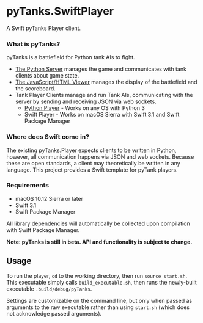 # pyTanks.SwiftPlayer #

A Swift pyTanks Player client.

### What is pyTanks? ###

pyTanks is a battlefield for Python tank AIs to fight.

* [The Python Server](https://github.com/JoelEager/pyTanks.Server) manages the game and communicates with tank clients about game state.
* [The JavaScript/HTML Viewer](https://github.com/JoelEager/pyTanks.Viewer) manages the display of the battlefield and the scoreboard.
* Tank Player Clients manage and run Tank AIs, communicating with the server by sending and receiving JSON via web sockets.
  - [Python Player](https://github.com/JoelEager/pyTanks.Player) - Works on any OS with Python 3
  - Swift Player - Works on macOS Sierra with Swift 3.1 and Swift Package Manager

### Where does Swift come in? ###
The existing pyTanks.Player expects clients to be written in Python, however, all communication happens via JSON and web sockets. Because these are open standards, a client may theoretically be written in any language. This project provides a Swift template for pyTank players.

### Requirements ###
- macOS 10.12 Sierra or later
- Swift 3.1
- Swift Package Manager

All library dependencies will automatically be collected upon compilation with Swift Package Manager.

**Note: pyTanks is still in beta. API and functionality is subject to change.**

## Usage ##
To run the player, `cd` to the working directory, then run `source start.sh`. This executable simply calls `build_executable.sh`, then runs the newly-built executable `.build/debug/pyTanks`.

Settings are customizable on the command line, but only when passed as arguments to the raw executable rather than using `start.sh` (which does not acknowledge passed arguments).
